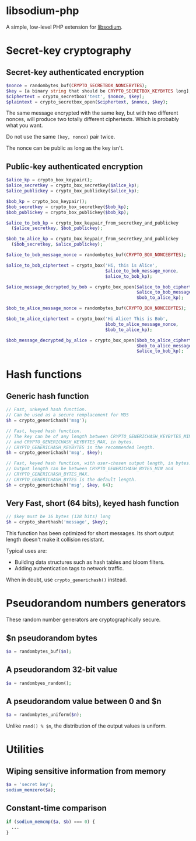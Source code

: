 libsodium-php
=============

A simple, low-level PHP extension for
[libsodium](https://github.com/jedisct1/libsodium).

Secret-key cryptography
=======================

Secret-key authenticated encryption
-----------------------------------

```php
$nonce = randombytes_buf(CRYPTO_SECRETBOX_NONCEBYTES);
$key = [a binary string that should be CRYPTO_SECRETBOX_KEYBYTES long];
$ciphertext = crypto_secretbox('test', $nonce, $key);
$plaintext = crypto_secretbox_open($ciphertext, $nonce, $key);
```

The same message encrypted with the same key, but with two different
nonces, will produce two totally different ciphertexts.
Which is probably what you want.

Do not use the same `(key, nonce)` pair twice.

The nonce can be public as long as the key isn't.

Public-key authenticated encryption
-----------------------------------

```php
$alice_kp = crypto_box_keypair();
$alice_secretkey = crypto_box_secretkey($alice_kp);
$alice_publickey = crypto_box_publickey($alice_kp);

$bob_kp = crypto_box_keypair();
$bob_secretkey = crypto_box_secretkey($bob_kp);
$bob_publickey = crypto_box_publickey($bob_kp);

$alice_to_bob_kp = crypto_box_keypair_from_secretkey_and_publickey
  ($alice_secretkey, $bob_publickey);

$bob_to_alice_kp = crypto_box_keypair_from_secretkey_and_publickey
  ($bob_secretkey, $alice_publickey);

$alice_to_bob_message_nonce = randombytes_buf(CRYPTO_BOX_NONCEBYTES);

$alice_to_bob_ciphertext = crypto_box('Hi, this is Alice',
                                      $alice_to_bob_message_nonce,
                                      $alice_to_bob_kp);

$alice_message_decrypted_by_bob = crypto_box_open($alice_to_bob_ciphertext,
                                                  $alice_to_bob_message_nonce,
                                                  $bob_to_alice_kp);

$bob_to_alice_message_nonce = randombytes_buf(CRYPTO_BOX_NONCEBYTES);

$bob_to_alice_ciphertext = crypto_box('Hi Alice! This is Bob',
                                      $bob_to_alice_message_nonce,
                                      $bob_to_alice_kp);

$bob_message_decrypted_by_alice = crypto_box_open($bob_to_alice_ciphertext,
                                                  $bob_to_alice_message_nonce,
                                                  $alice_to_bob_kp);
```

Hash functions
==============

Generic hash function
---------------------

```php
// Fast, unkeyed hash function.
// Can be used as a secure remplacement for MD5
$h = crypto_generichash('msg');

// Fast, keyed hash function.
// The key can be of any length between CRYPTO_GENERICHASH_KEYBYTES_MIN
// and CRYPTO_GENERICHASH_KEYBYTES_MAX, in bytes.
// CRYPTO_GENERICHASH_KEYBYTES is the recommended length.
$h = crypto_generichash('msg', $key);

// Fast, keyed hash function, with user-chosen output length, in bytes.
// Output length can be between CRYPTO_GENERICHASH_BYTES_MIN and
// CRYPTO_GENERICHASH_BYTES_MAX.
// CRYPTO_GENERICHASH_BYTES is the default length.
$h = crypto_generichash('msg', $key, 64);
```

Very Fast, short (64 bits), keyed hash function
-----------------------------------------------

```php
// $key must be 16 bytes (128 bits) long
$h = crypto_shorthash('message', $key);
```

This function has been optimized for short messages. Its short output
length doesn't make it collision resistant.

Typical uses are:
- Building data structures such as hash tables and bloom filters.
- Adding authentication tags to network traffic.

When in doubt, use `crypto_generichash()` instead.

Pseudorandom numbers generators
===============================

These random number generators are cryptographically secure.

$n pseudorandom bytes
---------------------

```php
$a = randombytes_buf($n);
```

A pseudorandom 32-bit value
---------------------------

```php
$a = randombyes_random();
```

A pseudorandom value between 0 and $n
-------------------------------------

```php
$a = randombytes_uniform($n);
```

Unlike `rand() % $n`, the distribution of the output values is uniform.

Utilities
=========

Wiping sensitive information from memory
----------------------------------------

```php
$a = 'secret key';
sodium_memzero($a);
```

Constant-time comparison
------------------------

```php
if (sodium_memcmp($a, $b) === 0) {
  ...
}
```
